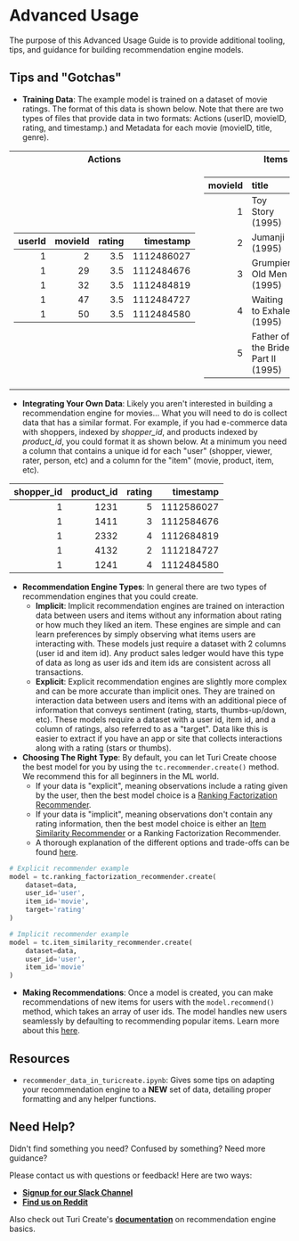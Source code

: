 # Advanced Usage
The purpose of this Advanced Usage Guide is to provide additional tooling, tips, and guidance for building recommendation engine models.

## Tips and "Gotchas"
-  **Training Data**: The example model is trained on a dataset of movie ratings. The format of this data is shown below. Note that there are two types of files that provide data in two formats: Actions (userID, movieID, rating, and timestamp.) and Metadata for each movie (movieID, title, genre).

<table>
<tr><th>Actions </th><th>Items </th></tr>
<tr><td>

|   userId |   movieId |   rating |   timestamp |
|---------:|----------:|---------:|------------:|
|        1 |         2 |      3.5 |  1112486027 |
|        1 |        29 |      3.5 |  1112484676 |
|        1 |        32 |      3.5 |  1112484819 |
|        1 |        47 |      3.5 |  1112484727 |
|        1 |        50 |      3.5 |  1112484580 |

</td><td>

|   movieId | title                              | genres                                      |
|----------:|:-----------------------------------|:--------------------------------------------|
|         1 | Toy Story (1995)                   | Adventure|Animation|Children|Comedy|Fantasy |
|         2 | Jumanji (1995)                     | Adventure|Children|Fantasy                  |
|         3 | Grumpier Old Men (1995)            | Comedy|Romance                              |
|         4 | Waiting to Exhale (1995)           | Comedy|Drama|Romance                        |
|         5 | Father of the Bride Part II (1995) | Comedy                                      |

</td></tr> </table>
 
 - **Integrating Your Own Data**: Likely you aren't interested in building a recommendation engine for movies... What you will need to do is collect data that has a similar format. For example, if you had e-commerce data with shoppers, indexed by *shopper_id*, and products indexed by *product_id*, you could format it as shown below. At a minimum you need a column that contains a unique id for each "user" (shopper, viewer, rater, person, etc) and a column for the "item" (movie, product, item, etc).

|  shopper_id |   product_id |   rating |   timestamp |
|---------:|----------:|---------:|------------:|
|        1 |        1231 |      5 |  1112586027 |
|        1 |        1411 |      3 |  1112584676 |
|        1 |        2332 |      4 |  1112684819 |
|        1 |        4132 |      2 |  1112184727 |
|        1 |        1241 |      4 |  1112484580 |
-  **Recommendation Engine Types**: In general there are two types of recommendation engines that you could create. 
    -  **Implicit**: Implicit recommendation engines are trained on interaction data between users and items without any information about rating or how much they liked an item. These engines are simple and can learn preferences by simply observing what items users are interacting with. These models just require a dataset with 2 columns (user id and item id). Any product sales ledger would have this type of data as long as user ids and item ids are consistent across all transactions. 
    -  **Explicit**: Explicit recommendation engines are slightly more complex and can be more accurate than implicit ones. They are trained on interaction data between users and items with an additional piece of information that conveys sentiment (rating, starts, thumbs-up/down, etc). These models require a dataset with a user id, item id, and a column of ratings, also referred to as a "target". Data like this is easier to extract if you have an app or site that collects interactions along with a rating (stars or thumbs).
-  **Choosing The Right Type**: By default, you can let Turi Create choose the best model for you by using the `tc.recommender.create()` method. We recommend this for all beginners in the ML world.
    -  If your data is "explicit", meaning observations include a rating given by the user, then the best model choice is a [Ranking Factorization Recommender](https://apple.github.io/turicreate/docs/api/generated/turicreate.recommender.ranking_factorization_recommender.RankingFactorizationRecommender.html).
    -  If your data is "implicit", meaning observations don't contain any rating information, then the best model choice is either an [Item Similarity Recommender](https://apple.github.io/turicreate/docs/api/generated/turicreate.recommender.item_similarity_recommender.ItemSimilarityRecommender.html) or a Ranking Factorization Recommender.
    -  A thorough explanation of the different options and trade-offs can be found [here](https://apple.github.io/turicreate/docs/userguide/recommender/choosing-a-model.html).

```python
# Explicit recommender example
model = tc.ranking_factorization_recommender.create(
    dataset=data,
    user_id='user',
    item_id='movie',
    target='rating'
)

# Implicit recommender example
model = tc.item_similarity_recommender.create(
    dataset=data,
    user_id='user',
    item_id='movie'
)
```
-  **Making Recommendations**: Once a model is created, you can make recommendations of new items for users with the `model.recommend()` method, which takes an array of user ids. The model handles new users seamlessly by defaulting to recommending popular items. Learn more about this [here](https://apple.github.io/turicreate/docs/userguide/recommender/using-trained-models.html).

## Resources
-  `recommender_data_in_turicreate.ipynb`: Gives some tips on adapting your recommendation engine to a **NEW** set of data, detailing proper formatting and any helper functions.

## Need Help?
Didn't find something you need? Confused by something? Need more guidance?

Please contact us with questions or feedback! Here are two ways:
-  [**Signup for our Slack Channel**](https://skafosai.slack.com/)
-  [**Find us on Reddit**](https://reddit.com/r/skafos)

Also check out Turi Create's [**documentation**](https://apple.github.io/turicreate/docs/userguide/recommender/) on recommendation engine basics.